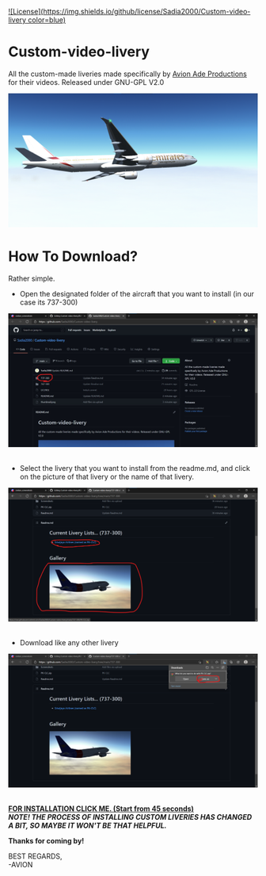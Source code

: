 [![License](https://img.shields.io/github/license/Sadia2000/Custom-video-livery color=blue)](https://github.com/Sadia2000/Custom-video-livery/blob/main/LICENSE)
# Custom-video-livery
All the custom-made liveries made specifically by <a href=https://www.youtube.com/channel/UCD2npzRc_17aVfrnkOM4wkw>Avion Ade Productions</a> for their videos. Released under GNU-GPL V2.0

<img src=https://github.com/Sadia2000/Custom-video-livery/blob/main/thumbnail.png alt=777-Emirates>

# How To Download? 
Rather simple.

<ul>
  <li>Open the designated folder of the aircraft that you want to install (in our case its 737-300)</li>
</ul>

<img src=https://github.com/Sadia2000/Custom-video-livery/blob/main/tutorial/Screenshot%202021-05-16%20093833.jpg alt=tutorial_1 width=800px><br><br>

<ul>
  <li>Select the livery that you want to install from the readme.md, and click on the picture of that livery or the name of that livery.</li>
</ul>

<img src=https://github.com/Sadia2000/Custom-video-livery/blob/main/tutorial/Screenshot%202021-05-16%20094053.png alt=tutorial_2 width=800px><br><br>

<ul>
  <li>Download like any other livery</li>
</ul>

<img src=https://github.com/Sadia2000/Custom-video-livery/blob/main/tutorial/Screenshot%202021-05-16%20094123.png alt=tutorial_3 width=800px><br><br>

<a href=https://youtu.be/3hEVn2_JgfE?t_45><b>FOR INSTALLATION CLICK ME. (Start from 45 seconds)</b></a><br>
<b><i>NOTE! THE PROCESS OF INSTALLING CUSTOM LIVERIES HAS CHANGED A BIT, SO MAYBE IT WON'T BE THAT HELPFUL.</i></b>

<b>Thanks for coming by!</b>

BEST REGARDS,<br>
-AVION
